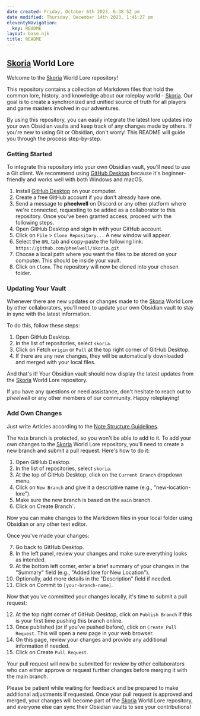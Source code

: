 ```yaml
---
date created: Friday, October 6th 2023, 6:38:52 pm
date modified: Thursday, December 14th 2023, 1:41:27 pm
eleventyNavigation:
  key: README
layout: base.njk
title: README
---
```


## [Skoria](/garden/%F0%9F%8C%90Worldbuilding%5CGeneral/Skoria) World Lore

Welcome to the [Skoria](/garden/%F0%9F%8C%90Worldbuilding%5CGeneral/Skoria) World Lore repository!

This repository contains a collection of Markdown files that hold the common lore, history, and knowledge about our roleplay world - [Skoria](/garden/%F0%9F%8C%90Worldbuilding%5CGeneral/Skoria). Our goal is to create a synchronized and unified source of truth for all players and game masters involved in our adventures.

By using this repository, you can easily integrate the latest lore updates into your own Obsidian vaults and keep track of any changes made by others. If you're new to using Git or Obsidian, don't worry! This README will guide you through the process step-by-step.

### Getting Started

To integrate this repository into your own Obsidian vault, you'll need to use a Git client. We recommend using [GitHub Desktop](https://desktop.github.com/) because it's beginner-friendly and works well with both Windows and macOS.

1. Install [GitHub Desktop](https://desktop.github.com/) on your computer.
2. Create a free GitHub account if you don't already have one.
3. Send a message to **pheelwell** on Discord or any other platform where we're connected, requesting to be added as a collaborator to this repository. Once you've been granted access, proceed with the following steps.
4. Open GitHub Desktop and sign in with your GitHub account.
5. Click on `File` > `Clone Repository...` A new window will appear.
6. Select the `URL` tab and copy-paste the following link: `https://github.com/pheelwell/skoria.git`
7. Choose a local path where you want the files to be stored on your computer. This should be inside your vault.
8. Click on `Clone`. The repository will now be cloned into your chosen folder.

### Updating Your Vault

Whenever there are new updates or changes made to the [Skoria](/garden/%F0%9F%8C%90Worldbuilding%5CGeneral/Skoria) World Lore by other collaborators, you'll need to update your own Obsidian vault to stay in sync with the latest information.

To do this, follow these steps:

1. Open GitHub Desktop.
2. In the list of repositories, select `skoria`.
3. Click on Fetch `origin` or `Pull` at the top right corner of GitHub Desktop.
4. If there are any new changes, they will be automatically downloaded and merged with your local files.

And that's it! Your Obsidian vault should now display the latest updates from the [Skoria](/garden/%F0%9F%8C%90Worldbuilding%5CGeneral/Skoria) World Lore repository.

If you have any questions or need assistance, don't hesitate to reach out to *pheelwell* or any other members of our community. Happy roleplaying!

### Add Own Changes

Just write Articles according to the [Note Structure Guidelines](/garden/Meta/Note%20Structure%20Guidelines).

The `Main` branch is protected, so you won't be able to add to it. To add your own changes to the [Skoria](/garden/%F0%9F%8C%90Worldbuilding%5CGeneral/Skoria) World Lore repository, you'll need to create a new branch and submit a pull request. Here's how to do it:

1. Open GitHub Desktop.
2. In the list of repositories, select `skoria`.
3. At the top of GitHub Desktop, click on the `Current Branch` dropdown menu.
4. Click on `New Branch` and give it a descriptive name (e.g., "new-location-lore").
5. Make sure the new branch is based on the `main` branch.
6. Click on Create Branch`.

Now you can make changes to the Markdown files in your local folder using Obsidian or any other text editor.

Once you've made your changes:

7. Go back to GitHub Desktop.
8. In the left panel, review your changes and make sure everything looks as intended.
9. At the bottom left corner, enter a brief summary of your changes in the "Summary" field (e.g., "Added lore for New Location").
10. Optionally, add more details in the "Description" field if needed.
11. Click on Commit to `[your-branch-name]`.

Now that you've committed your changes locally, it's time to submit a pull request:

12. At the top right corner of GitHub Desktop, click on `Publish Branch` if this is your first time pushing this branch online.
13. Once published (or if you've pushed before), click on `Create Pull Request`. This will open a new page in your web browser.
14. On this page, review your changes and provide any additional information if needed.
15. Click on Create `Pull Request`.

Your pull request will now be submitted for review by other collaborators who can either approve or request further changes before merging it with the main branch.

Please be patient while waiting for feedback and be prepared to make additional adjustments if requested. Once your pull request is approved and merged, your changes will become part of the [Skoria](/garden/%F0%9F%8C%90Worldbuilding%5CGeneral/Skoria) World Lore repository, and everyone else can sync their Obsidian vaults to see your contributions!